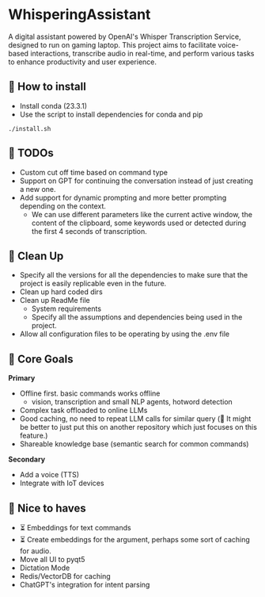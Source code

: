 # WhisperingAssistant
A digital assistant powered by OpenAI's Whisper Transcription Service, designed to run on gaming laptop. This project aims to facilitate voice-based interactions, transcribe audio in real-time, and perform various tasks to enhance productivity and user experience.


## 📌 How to install
- Install conda (23.3.1)
- Use the script to install dependencies for conda and pip
```commandline
./install.sh
```

## 📌 TODOs
- Custom cut off time based on command type
- Support on GPT for continuing the conversation instead of just creating a new one.
- Add support for dynamic prompting and more better prompting depending on the context.
  - We can use different parameters like the current active window, the content of the clipboard, some keywords used or detected during the first 4 seconds of transcription.

## 📌 Clean Up
- Specify all the versions for all the dependencies to make sure that the project is easily replicable even in the future.
- Clean up hard coded dirs
- Clean up ReadMe file 
  - System requirements
  - Specify all the assumptions and dependencies being used in the project.
- Allow all configuration files to be operating by using the .env file

## 📌 Core Goals
**Primary**
- Offline first. basic commands works offline
  - vision, transcription and small NLP agents, hotword detection
- Complex task offloaded to online LLMs
- Good caching, no need to repeat LLM calls for similar query (📍 It might be better to just put this on another repository which just focuses on this feature.)
- Shareable knowledge base (semantic search for common commands)

**Secondary**
- Add a voice (TTS)
- Integrate with IoT devices

## 📌 Nice to haves
- ⏳️ Embeddings for text commands
- ⏳️ Create embeddings for the argument, perhaps some sort of caching for audio.
- Move all UI to pyqt5
- Dictation Mode
- Redis/VectorDB for caching
- ChatGPT's integration for intent parsing
